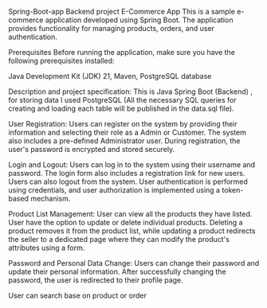 Spring-Boot-app
Backend project E-Commerce App This is a sample e-commerce application developed using Spring Boot. The application provides functionality for managing products, orders, and user authentication.

Prerequisites Before running the application, make sure you have the following prerequisites installed:

Java Development Kit (JDK) 21, Maven, PostgreSQL database

Description and project specification: This is Java Spring Boot (Backend) , for storing data I used PostgreSQL (All the necessary SQL queries for creating and loading each table will be published in the data.sql file).

User Registration: Users can register on the system by providing their information and selecting their role as a Admin or Customer. The system also includes a pre-defined Administrator user. During registration, the user's password is encrypted and stored securely.

Login and Logout: Users can log in to the system using their username and password. The login form also includes a registration link for new users. Users can also logout from the system. User authentication is performed using credentials, and user authorization is implemented using a token-based mechanism.

Product List Management: User can view all the products they have listed. User have the option to update or delete individual products. Deleting a product removes it from the product list, while updating a product redirects the seller to a dedicated page where they can modify the product's attributes using a form.

Password and Personal Data Change: Users can change their password and update their personal information. After successfully changing the password, the user is redirected to their profile page.


User can search base on product or order
